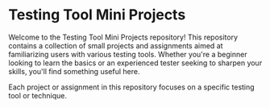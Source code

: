 # Testing Tool Mini Projects 

Welcome to the Testing Tool Mini Projects repository! This repository contains a collection of small projects and assignments aimed at familiarizing users with various testing tools. Whether you're a beginner looking to learn the basics or an experienced tester seeking to sharpen your skills, you'll find something useful here.

Each project or assignment in this repository focuses on a specific testing tool or technique.